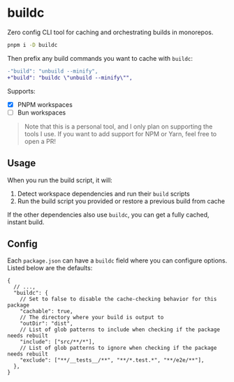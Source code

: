 # buildc

Zero config CLI tool for caching and orchestrating builds in monorepos.

```sh
pnpm i -D buildc
```

Then prefix any build commands you want to cache with `buildc`:

```diff
-"build": "unbuild --minify",
+"build": "buildc \"unbuild --minify\"",
```

Supports:

- [x] PNPM workspaces
- [ ] Bun workspaces

> Note that this is a personal tool, and I only plan on supporting the tools I use. If you want to add support for NPM or Yarn, feel free to open a PR!

## Usage

When you run the build script, it will:

1. Detect workspace dependencies and run their `build` scripts
2. Run the build script you provided or restore a previous build from cache

If the other dependencies also use `buildc`, you can get a fully cached, instant build.

## Config

Each `package.json` can have a `buildc` field where you can configure options. Listed below are the defaults:

```jsonc
{
  // ...,
  "buildc": {
    // Set to false to disable the cache-checking behavior for this package
    "cachable": true,
    // The directory where your build is output to
    "outDir": "dist",
    // List of glob patterns to include when checking if the package needs rebuilt
    "include": ["src/**/*"],
    // List of glob patterns to ignore when checking if the package needs rebuilt
    "exclude": ["**/__tests__/**", "**/*.test.*", "**/e2e/**"],
  },
}
```
